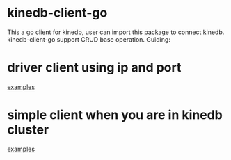 # kinedb-client-go
This a go client for kinedb, user can import this package to connect kinedb. kinedb-client-go support CRUD base operation.
Guiding:

# driver client using ip and port
[examples](examples/driver_use_ip_port.go)

# simple client when you are in kinedb cluster
[examples](examples/simple_etcd_cluster.go)


